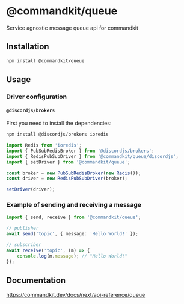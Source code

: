 # @commandkit/queue

Service agnostic message queue api for commandkit

## Installation

```bash
npm install @commandkit/queue
```

## Usage

### Driver configuration

#### `@discordjs/brokers`

First you need to install the dependencies:

```bash
npm install @discordjs/brokers ioredis
```

```typescript
import Redis from 'ioredis';
import { PubSubRedisBroker } from '@discordjs/brokers';
import { RedisPubSubDriver } from '@commandkit/queue/discordjs';
import { setDriver } from '@commandkit/queue';

const broker = new PubSubRedisBroker(new Redis());
const driver = new RedisPubSubDriver(broker);

setDriver(driver);
```

### Example of sending and receiving a message

```typescript
import { send, receive } from '@commandkit/queue';

// publisher
await send('topic', { message: 'Hello World!' });

// subscriber
await receive('topic', (m) => {
    console.log(m.message); // "Hello World!"
});
```

## Documentation
https://commandkit.dev/docs/next/api-reference/queue
